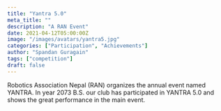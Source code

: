```yaml
---
title: "Yantra 5.0"
meta_title: ""
description: "A RAN Event"
date: 2021-04-12T05:00:00Z
image: "/images/avatars/yantra5.jpg"
categories: ["Participation", "Achievements"]
author: "Spandan Guragain"
tags: ["competition"]
draft: false
---
```


Robotics Association Nepal (RAN) organizes the annual event named YANTRA. In year 2073 B.S. our club has participated in YANTRA 5.0 and shows the great performance in the main event. 
